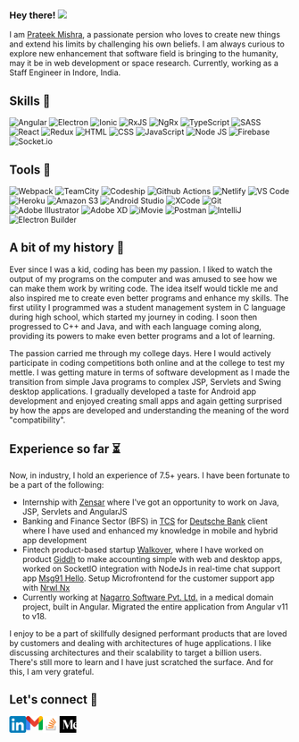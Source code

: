 ### Hey there! <img src="https://media.giphy.com/media/hvRJCLFzcasrR4ia7z/giphy.gif" width="25px">

I am [Prateek Mishra](https://linkedin.com/in/prateek-m), a passionate persion who loves to create new things and extend his limits by challenging his own beliefs. I am always curious to explore new enhancement that software field is bringing to the humanity, may it be in web development or space research. Currently, working as a Staff Engineer in Indore, India.

## Skills :dart:
![Angular](https://img.shields.io/twitter/url?color=white&label=Angular&logo=angular&logoColor=F44336&style=for-the-badge&url=https%3A%2F%2Fangular.io%2F)
![Electron](https://img.shields.io/twitter/url?color=white&label=Electron&logo=electron&logoColor=4DD0E1&style=for-the-badge&url=https%3A%2F%2Felectronjs.org%2F)
![Ionic](https://img.shields.io/twitter/url?color=white&label=Ionic&logo=ionic&logoColor=1565C0&style=for-the-badge&url=https%3A%2F%2Fionicframework.com%2F)
![RxJS](https://img.shields.io/twitter/url?color=white&label=RxJS&logo=ReactiveX&logoColor=%23B7178C&style=for-the-badge&url=https%3A%2F%2Frxjs-dev.firebaseapp.com%2F)
![NgRx](https://img.shields.io/twitter/url?color=white&label=NgRx&logo=SingleStore&logoColor=%23AA00FF&style=for-the-badge&url=https%3A%2F%2Fngrx.io%2Fdocs)
![TypeScript](https://img.shields.io/twitter/url?color=white&label=TypeScript&logo=typescript&style=for-the-badge&url=https%3A%2F%2Fwww.typescriptlang.org%2F)
![SASS](https://img.shields.io/twitter/url?color=white&label=SASS&logo=sass&style=for-the-badge&url=https%3A%2F%2Fredux.js.org%2Fintroduction%2Fgetting-started)
![React](https://img.shields.io/twitter/url?color=white&label=React&logo=react&style=for-the-badge&url=https%3A%2F%2Freactjs.org%2Fdocs%2Fgetting-started.html)
![Redux](https://img.shields.io/twitter/url?color=white&label=Redux&logo=redux&logoColor=764ABC&style=for-the-badge&url=https%3A%2F%2Fredux.js.org%2Fintroduction%2Fgetting-started)
![HTML](https://img.shields.io/twitter/url?color=white&label=HTML&logo=html5&style=for-the-badge&url=https%3A%2F%2Fwww.w3schools.com%2Fhtml%2F)
![CSS](https://img.shields.io/twitter/url?color=white&label=CSS&logo=css3&logoColor=%231572B6&style=for-the-badge&url=https%3A%2F%2Fwww.w3schools.com%2Fcss%2F)
![JavaScript](https://img.shields.io/twitter/url?color=white&label=JavaScript&logo=javascript&style=for-the-badge&url=https%3A%2F%2Fwww.javascript.com%2F)
![Node JS](https://img.shields.io/twitter/url?color=white&label=NodeJS&logo=node.js&style=for-the-badge&url=https%3A%2F%2Fnodejs.org%2Fen%2F)
![Firebase](https://img.shields.io/twitter/url?color=white&label=Firebase&logo=firebase&style=for-the-badge&url=https%3A%2F%2Ffirebase.google.com%2F)
![Socket.io](https://img.shields.io/twitter/url?color=%23fff&label=Socket.IO&logo=Socket.io&logoColor=%23fff&style=for-the-badge&url=https%3A%2F%2Fsocket.io%2F)

## Tools :hammer:
![Webpack](https://img.shields.io/twitter/url?color=white&label=Webpack&logo=webpack&style=for-the-badge&url=https%3A%2F%2Fwebpack.js.org%2F)
![TeamCity](https://img.shields.io/twitter/url?color=white&label=Teamcity&logo=TeamCity&logoColor=%23000000&style=for-the-badge&url=https%3A%2F%2Fwww.jetbrains.com%2Fteamcity%2F)
![Codeship](https://img.shields.io/twitter/url?color=white&label=Codeship&logo=Codeship&logoColor=%23004466&style=for-the-badge&url=https%3A%2F%2Fwww.cloudbees.com%2Fproducts%2Fcodeship)
![Github Actions](https://img.shields.io/twitter/url?color=white&label=GitHub%20Actions&logo=GitHub%20Actions&style=for-the-badge&url=https%3A%2F%2Fgithub.com%2Ffeatures%2Factions)
![Netlify](https://img.shields.io/twitter/url?color=white&label=Netlify&logo=Netlify&style=for-the-badge&url=https%3A%2F%2Fwww.netlify.com%2F)
![VS Code](https://img.shields.io/twitter/url?color=white&label=VS%20Code&logo=Visual%20Studio%20Code&logoColor=%23007ACC&style=for-the-badge&url=https%3A%2F%2Fcode.visualstudio.com%2Fdownload)
![Heroku](https://img.shields.io/twitter/url?color=white&label=Heroku&logo=Heroku&logoColor=%23430098&style=for-the-badge&url=https%3A%2F%2Fwww.heroku.com%2F)
![Amazon S3](https://img.shields.io/twitter/url?color=white&label=Amazon%20S3&logo=Amazon%20S3&style=for-the-badge&url=https%3A%2F%2Faws.amazon.com%2Fs3%2F)
![Android Studio](https://img.shields.io/twitter/url?color=white&label=Android%20Studio&logo=Android%20Studio&style=for-the-badge&url=https%3A%2F%2Fdeveloper.android.com%2Fstudio)
![XCode](https://img.shields.io/twitter/url?color=white&label=XCode&logo=XCode&style=for-the-badge&url=https%3A%2F%2Fdeveloper.apple.com%2Fxcode%2F)
![Git](https://img.shields.io/twitter/url?color=white&label=Git&logo=Git&style=for-the-badge&url=https%3A%2F%2Fgit-scm.com%2F)
![Adobe Illustrator](https://img.shields.io/twitter/url?color=white&label=Adobe%20Illustrator&logo=Adobe%20Illustrator&style=for-the-badge&url=https%3A%2F%2Fwww.adobe.com%2Fin%2Fproducts%2Fillustrator.html)
![Adobe XD](https://img.shields.io/twitter/url?color=white&label=Adobe%20XD&logo=Adobe%20XD&style=for-the-badge&url=https%3A%2F%2Fwww.adobe.com%2Fin%2Fproducts%2Fxd.html%3Fsdid%3D12B9F15S%26mv%3DSearch%26ef_id%3DCjwKCAjwos-HBhB3EiwAe4xM9xUiC3Jl4QNzv7npBY41ny8pD36Dzp-lpcbzDkjMg_HZWzfycXTuBhoCaNEQAvD_BwE%3AG%3As%26s_kwcid%3DAL%213085%213%21526748867459%21e%21%21g%21%21adobe%2520xd%211641846448%2165452677551)
![iMovie](https://img.shields.io/twitter/url?color=white&label=iMovie&logo=iMovie&style=for-the-badge&url=https%3A%2F%2Fwww.apple.com%2Fin%2Fimovie%2F)
![Postman](https://img.shields.io/twitter/url?color=white&label=Postman&logo=Postman&style=for-the-badge&url=https%3A%2F%2Fwww.postman.com%2F)
![IntelliJ](https://img.shields.io/twitter/url?color=white&label=IntelliJ%20IDEA&logo=IntelliJ%20IDEA&logoColor=%23000&style=for-the-badge&url=https%3A%2F%2Fwww.jetbrains.com%2Fidea%2F)
![Electron Builder](https://img.shields.io/twitter/url?color=white&label=Electron%20Builder&logoColor=%23000&style=for-the-badge&url=https%3A%2F%2Fwww.electron.build%2F)

## A bit of my history :blossom:

Ever since I was a kid, coding has been my passion. I liked to watch the output of my programs on the computer and was amused to see how we can make them work by writing code. The idea itself would tickle me and also inspired me to create even better programs and enhance my skills. The first utility I programmed was a student management system in C language during high school, which started my journey in coding. I soon then progressed to C++ and Java, and with each language coming along, providing its powers to make even better programs and a lot of learning.

The passion carried me through my college days. Here I would actively participate in coding competitions both online and at the college to test my mettle. I was getting mature in terms of software development as I made the transition from simple Java programs to complex JSP, Servlets and Swing desktop applications. I gradually developed a taste for Android app development and enjoyed creating small apps and again getting surprised by how the apps are developed and understanding the meaning of the word "compatibility".

## Experience so far :hourglass_flowing_sand:
Now, in industry, I hold an experience of 7.5+ years. I have been fortunate to be a part of the following:
- Internship with [Zensar](https://www.zensar.com/) where I've got an opportunity to work on Java, JSP, Servlets and AngularJS
- Banking and Finance Sector (BFS) in [TCS](https://www.tcs.com/) for [Deutsche Bank](https://www.db.com/index?language_id=1) client where I have used and enhanced my knowledge in mobile and hybrid app development
- Fintech product-based startup [Walkover](https://walkover.in/), where I have worked on product [Giddh](https://giddh.com/) to make accounting simple with web and desktop apps, worked on SocketIO integration with NodeJs in real-time chat support app [Msg91 Hello](https://msg91.com/hello/). Setup Microfrontend for the customer support app with [Nrwl Nx](https://nx.dev/)
- Currently working at [Nagarro Software Pvt. Ltd.](https://www.nagarro.com/en) in a medical domain project, built in Angular. Migrated the entire application from Angular v11 to v18.


I enjoy to be a part of skillfully designed performant products that are loved by customers and dealing with architectures of huge applications. I like discussing architectures and their scalability to target a billion users. There's still more to learn and I have just scratched the surface. And for this, I am very grateful.

## Let's connect :tropical_drink:
<a href="https://linkedin.com/in/prateek-m">
  <img align="left" alt="Prateek's LinkedIn" width="30px" src="https://github.com/patrick1729/icons/blob/main/linkedin.png" />
</a>
<a href="mailto: prateek.m46@gmail.com">
  <img align="left" alt="Prateek's Mail" width="30px" src="https://github.com/patrick1729/icons/blob/main/gmail.png" />
</a>
<a href="https://stackoverflow.com/users/3298390/patrick-1729?tab=profile">
  <img align="left" alt="Prateek's StackOverflow" width="30px" src="https://github.com/patrick1729/icons/blob/main/stackoverflow.png" />
</a>
<a href="https://medium.com/@patrick1729">
  <img align="left" alt="Prateek's Medium" width="30px" src="https://github.com/patrick1729/icons/blob/main/medium.png" />
</a>

